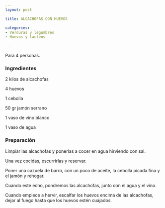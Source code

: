 ```yaml
---
layout: post

title: ALCACHOFAS CON HUEVOS

categories:
- Verduras y legumbres
- Huevos y lacteos

---
```

Para 4 personas.

<h3>Ingredientes</h3>

2 kilos de alcachofas

4 huevos

1 cebolla

50 gr jamón serrano

1 vaso de vino blanco

1 vaso de agua

<h3>Preparación</h3>

Limpiar las alcachofas y ponerlas a cocer en agua hirviendo con sal.

Una vez cocidas, escurrirlas y reservar.

Poner una cazuela de barro, con un poco de aceite, la cebolla picada fina y el jamón y rehogar.

Cuando este echo, pondremos las alcachofas, junto con el agua y el vino.

Cuando empiece a hervir, escalfar los huevos encima de las alcachofas, dejar al fuego hasta que los huevos estén cuajados.